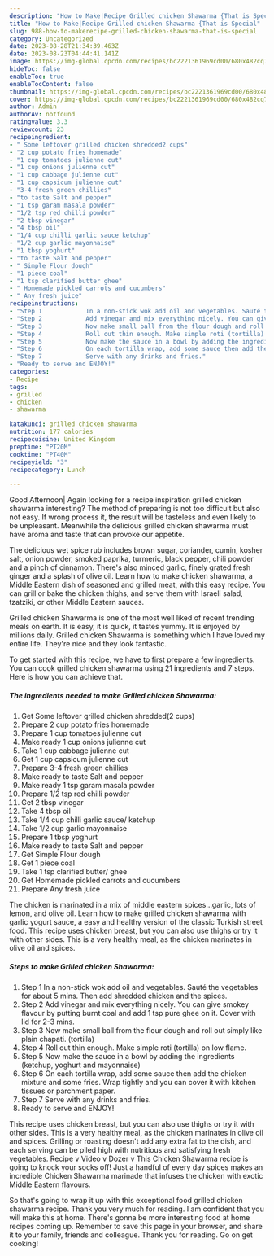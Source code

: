 ```yaml
---
description: "How to Make|Recipe Grilled chicken Shawarma {That is Special"
title: "How to Make|Recipe Grilled chicken Shawarma {That is Special"
slug: 988-how-to-makerecipe-grilled-chicken-shawarma-that-is-special
category: Uncategorized
date: 2023-08-28T21:34:39.463Z
date: 2023-08-23T04:44:41.141Z
image: https://img-global.cpcdn.com/recipes/bc2221361969cd00/680x482cq70/grilled-chicken-shawarma-recipe-main-photo.jpg
hideToc: false
enableToc: true
enableTocContent: false
thumbnail: https://img-global.cpcdn.com/recipes/bc2221361969cd00/680x482cq70/grilled-chicken-shawarma-recipe-main-photo.jpg
cover: https://img-global.cpcdn.com/recipes/bc2221361969cd00/680x482cq70/grilled-chicken-shawarma-recipe-main-photo.jpg
author: Admin
authorAv: notfound
ratingvalue: 3.3
reviewcount: 23
recipeingredient:
- " Some leftover grilled chicken shredded2 cups"
- "2 cup potato fries homemade"
- "1 cup tomatoes julienne cut"
- "1 cup onions julienne cut"
- "1 cup cabbage julienne cut"
- "1 cup capsicum julienne cut"
- "3-4 fresh green chillies"
- "to taste Salt and pepper"
- "1 tsp garam masala powder"
- "1/2 tsp red chilli powder"
- "2 tbsp vinegar"
- "4 tbsp oil"
- "1/4 cup chilli garlic sauce ketchup"
- "1/2 cup garlic mayonnaise"
- "1 tbsp yoghurt"
- "to taste Salt and pepper"
- " Simple Flour dough"
- "1 piece coal"
- "1 tsp clarified butter ghee"
- " Homemade pickled carrots and cucumbers"
- " Any fresh juice"
recipeinstructions:
- "Step 1            In a non-stick wok add oil and vegetables. Sauté the vegetables for about 5 mins. Then add shredded chicken and the spices."
- "Step 2            Add vinegar and mix everything nicely. You can give smokey flavour by putting burnt coal and add 1 tsp pure ghee on it. Cover with lid for 2-3 mins."
- "Step 3            Now make small ball from the flour dough and roll out simply like plain chapati. (tortilla)"
- "Step 4            Roll out thin enough. Make simple roti (tortilla) on low flame."
- "Step 5            Now make the sauce in a bowl by adding the ingredients (ketchup, yoghurt and mayonnaise)"
- "Step 6            On each tortilla wrap, add some sauce then add the chicken mixture and some fries. Wrap tightly and you can cover it with kitchen tissues or parchment paper."
- "Step 7            Serve with any drinks and fries."
- "Ready to serve and ENJOY!"
categories:
- Recipe
tags:
- grilled
- chicken
- shawarma

katakunci: grilled chicken shawarma 
nutrition: 177 calories
recipecuisine: United Kingdom
preptime: "PT20M"
cooktime: "PT40M"
recipeyield: "3"
recipecategory: Lunch

---
```



Good Afternoon| Again looking for a recipe inspiration grilled chicken shawarma interesting? The method of preparing is not too difficult but also not easy. If wrong process it, the result will be tasteless and even likely to be unpleasant. Meanwhile the delicious grilled chicken shawarma must have aroma and taste that can provoke our appetite.





The delicious wet spice rub includes brown sugar, coriander, cumin, kosher salt, onion powder, smoked paprika, turmeric, black pepper, chili powder and a pinch of cinnamon. There&#39;s also minced garlic, finely grated fresh ginger and a splash of olive oil. Learn how to make chicken shawarma, a Middle Eastern dish of seasoned and grilled meat, with this easy recipe. You can grill or bake the chicken thighs, and serve them with Israeli salad, tzatziki, or other Middle Eastern sauces.

Grilled chicken Shawarma is one of the most well liked of recent trending meals on earth. It is easy, it is quick, it tastes yummy. It is enjoyed by millions daily. Grilled chicken Shawarma is something which I have loved my entire life. They're nice and they look fantastic.


To get started with this recipe, we have to first prepare a few ingredients. You can cook grilled chicken shawarma using 21 ingredients and 7 steps. Here is how you can achieve that.

<!--inarticleads1-->

##### The ingredients needed to make Grilled chicken Shawarma:

1. Get  Some leftover grilled chicken shredded(2 cups)
1. Prepare 2 cup potato fries homemade
1. Prepare 1 cup tomatoes julienne cut
1. Make ready 1 cup onions julienne cut
1. Take 1 cup cabbage julienne cut
1. Get 1 cup capsicum julienne cut
1. Prepare 3-4 fresh green chillies
1. Make ready to taste Salt and pepper
1. Make ready 1 tsp garam masala powder
1. Prepare 1/2 tsp red chilli powder
1. Get 2 tbsp vinegar
1. Take 4 tbsp oil
1. Take 1/4 cup chilli garlic sauce/ ketchup
1. Take 1/2 cup garlic mayonnaise
1. Prepare 1 tbsp yoghurt
1. Make ready to taste Salt and pepper
1. Get  Simple Flour dough
1. Get 1 piece coal
1. Take 1 tsp clarified butter/ ghee
1. Get  Homemade pickled carrots and cucumbers
1. Prepare  Any fresh juice


The chicken is marinated in a mix of middle eastern spices…garlic, lots of lemon, and olive oil. Learn how to make grilled chicken shawarma with garlic yogurt sauce, a easy and healthy version of the classic Turkish street food. This recipe uses chicken breast, but you can also use thighs or try it with other sides. This is a very healthy meal, as the chicken marinates in olive oil and spices. 

<!--inarticleads2-->

##### Steps to make Grilled chicken Shawarma:

1. Step 1            In a non-stick wok add oil and vegetables. Sauté the vegetables for about 5 mins. Then add shredded chicken and the spices.
1. Step 2            Add vinegar and mix everything nicely. You can give smokey flavour by putting burnt coal and add 1 tsp pure ghee on it. Cover with lid for 2-3 mins.
1. Step 3            Now make small ball from the flour dough and roll out simply like plain chapati. (tortilla)
1. Step 4            Roll out thin enough. Make simple roti (tortilla) on low flame.
1. Step 5            Now make the sauce in a bowl by adding the ingredients (ketchup, yoghurt and mayonnaise)
1. Step 6            On each tortilla wrap, add some sauce then add the chicken mixture and some fries. Wrap tightly and you can cover it with kitchen tissues or parchment paper.
1. Step 7            Serve with any drinks and fries.
1. Ready to serve and ENJOY!

This recipe uses chicken breast, but you can also use thighs or try it with other sides. This is a very healthy meal, as the chicken marinates in olive oil and spices. Grilling or roasting doesn&#39;t add any extra fat to the dish, and each serving can be piled high with nutritious and satisfying fresh vegetables. Recipe v Video v Dozer v This Chicken Shawarma recipe is going to knock your socks off! Just a handful of every day spices makes an incredible Chicken Shawarma marinade that infuses the chicken with exotic Middle Eastern flavours. 

So that's going to wrap it up with this exceptional food grilled chicken shawarma recipe. Thank you very much for reading. I am confident that you will make this at home. There's gonna be more interesting food at home recipes coming up. Remember to save this page in your browser, and share it to your family, friends and colleague. Thank you for reading. Go on get cooking!
